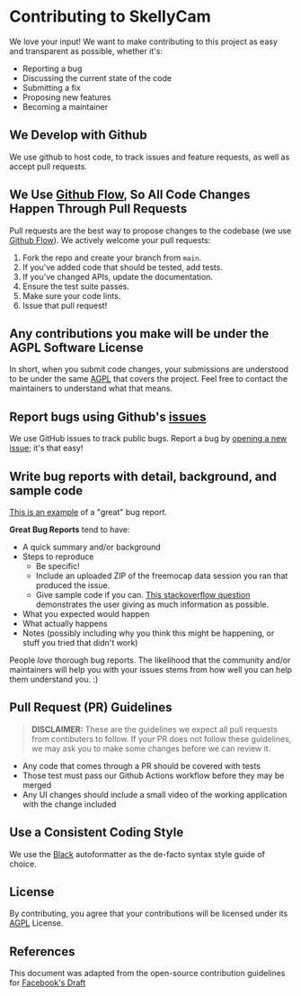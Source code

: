 # Contributing to SkellyCam

We love your input! We want to make contributing to this project as easy and transparent as possible, whether it's:

- Reporting a bug
- Discussing the current state of the code
- Submitting a fix
- Proposing new features
- Becoming a maintainer

## We Develop with Github

We use github to host code, to track issues and feature requests, as well as accept pull requests.

## We Use [Github Flow](https://guides.github.com/introduction/flow/index.html), So All Code Changes Happen Through Pull Requests

Pull requests are the best way to propose changes to the codebase (we
use [Github Flow](https://guides.github.com/introduction/flow/index.html)). We actively welcome your pull requests:

1. Fork the repo and create your branch from `main`.
2. If you've added code that should be tested, add tests.
3. If you've changed APIs, update the documentation.
4. Ensure the test suite passes.
5. Make sure your code lints.
6. Issue that pull request!

## Any contributions you make will be under the AGPL Software License

In short, when you submit code changes, your submissions are understood to be under the same [AGPL](LICENSE) that covers
the project. Feel free to contact the maintainers to understand what that means.

## Report bugs using Github's [issues](https://github.com/freemocap/freemocap/issues)

We use GitHub issues to track public bugs. Report a bug
by [opening a new issue](https://github.com/freemocap/freemocap/issues/new); it's that easy!

## Write bug reports with detail, background, and sample code

[This is an example](http://stackoverflow.com/q/12488905/180626) of a "great" bug report.

**Great Bug Reports** tend to have:

- A quick summary and/or background
- Steps to reproduce
    - Be specific!
    - Include an uploaded ZIP of the freemocap data session you ran that produced the issue.
    - Give sample code if you can. [This stackoverflow question](http://stackoverflow.com/q/12488905/180626)
      demonstrates the user giving as much information as possible.
- What you expected would happen
- What actually happens
- Notes (possibly including why you think this might be happening, or stuff you tried that didn't work)

People *love* thorough bug reports. The likelihood that the community and/or maintainers will help you with your issues
stems from how well you can help them understand you. :)

## Pull Request (PR) Guidelines

> **DISCLAIMER:** These are the guidelines we expect all pull requests from contibuters to follow. If your PR does not
> follow these guidelines, we may ask you to make some changes before we can review it.

- Any code that comes through a PR should be covered with tests
- Those test must pass our Github Actions workflow before they may be merged
- Any UI changes should include a small video of the working application with the change included

## Use a Consistent Coding Style

We use the [Black](https://black.readthedocs.io/en/stable/) autoformatter as the de-facto syntax style guide of choice.

## License

By contributing, you agree that your contributions will be licensed under its [AGPL](LICENSE) License.

## References

This document was adapted from the open-source contribution guidelines
for [Facebook's Draft](https://github.com/facebook/draft-js/blob/main/CONTRIBUTING.md)

